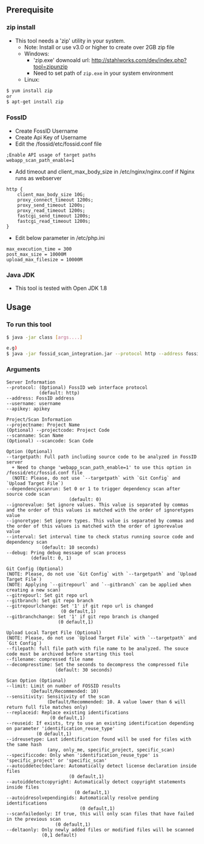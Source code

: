 
Prerequisite
------------------------------------------------
### zip install
- This tool needs a 'zip' utility in your system.
  + Note: Install or use v3.0 or higher to create over 2GB zip file  
  + Windows: 
    - 'zip.exe' downoald url: http://stahlworks.com/dev/index.php?tool=zipunzip
    - Need to set path of `zip.exe` in your system environment    
  + Linux:
 ```bash
 $ yum install zip
 or
 $ apt-get install zip
 ``` 

### FossID
- Create FossID Username
- Create Api Key of Username
- Edit the /fossid/etc/fossid.conf file
```
;Enable API usage of target paths
webapp_scan_path_enable=1
```
- Add timeout and client_max_body_size in /etc/nginx/nginx.conf if Nginx runs as webserver

```
http {
    client_max_body_size 10G;
    proxy_connect_timeout 1200s;
    proxy_send_timeout 1200s;
    proxy_read_timeout 1200s;
    fastcgi_send_timeout 1200s;
    fastcgi_read_timeout 1200s;
}
```
- Edit below parameter in /etc/php.ini

```
max_execution_time = 300
post_max_size = 10000M
upload_max_filesize = 10000M
```

### Java JDK
- This tool is tested with Open JDK 1.8


Usage
------------------------------------------------

### To run this tool
```bash
$ java -jar class [args....]

e.g)
$ java -jar fossid_scan_integration.jar --protocol http --address fossid.co.kr/webapp --username unsername --apikey a22d2s2s23 --projectname testProject --projectcode 0000 --scanname testScan --scancode 0000 --targetpath /path/to/scan --dependencyscanrun 0 --gitrepourl https://github.com/twbs/bootstrap.git --gitbranch master --sourcepath /fossid/uploads/files/scans --ignorevalue licenses,lib --ignoretype directory,directory --interval 30 --filepath /path/to/scan --filename filename.zip --decompresstime 30 --excludepath /exclude/path1/*,/exclude/path2/*,*.txt
```

### Arguments
```
Server Information
--protocol: (Optional) FossID web interface protocol  
            (default: http)
--address: FossID address
--username: username
--apikey: apikey

Project/Scan Information  
--projectname: Project Name
(Optional) --projectcode: Project Code
--scanname: Scan Name
(Optional) --scancode: Scan Code

Option (Optional)  
--targetpath: Full path including source code to be analyzed in FossID server  
  + Need to change 'webapp_scan_path_enable=1' to use this option in /fossid/etc/fossid.conf file  
  (NOTE: Please, do not use `--targetpath` with `Git Config` and `Upload Target File`)
--dependencyscanrun: Set 0 or 1 to trigger dependency scan after source code scan
			           (default: 0)
--ignorevalue: Set ignore values. This value is separated by commas and the order of this values is matched with the order of ignoretypes value  
--ignoretype: Set ignore types. This value is separated by commas and the order of this values is matched with the order of ignorevalue value  
--interval: Set interval time to check status running source code and dependency scan  
	         (default: 10 seconds)
--debug: Pring debug message of scan process
         (default: 0, 1)

Git Config (Optional)
(NOTE: Please, do not use `Git Config` with `--targetpath` and `Upload Target File`)
(NOTE: Applying `--gitrepourl` and `--gitbranch` can be applied when creating a new scan)
--gitrepourl: Set git repo url 
--gitbranch: Set git repo branch
--gitrepourlchange: Set '1' if git repo url is changed
		            (0 default,1)
--gitbranchchange: Set '1' if git repo branch is changed
		           (0 default,1)

Upload Local Target File (Optional)
(NOTE: Please, do not use `Upload Target File` with `--targetpath` and `Git Config`)
--filepath: full file path with file name to be analyzed. The souce code must be archived before starting this tool
--filename: compressed file name
--decompresstime: Set the seconds to decompress the compressed file
                  (default: 30 seconds)

Scan Option (Optional)
--limit: Limit on number of FOSSID results
         (Default/Recommended: 10)
--sensitivity: Sensitivity of the scan
               (Default/Recommended: 10. A value lower than 6 will return full file matches only)
--replaceid: Replace existing identifications 
				(0 default,1)
--reuseid: If exists, try to use an existing identification depending on parameter 'identification_reuse_type'
           (0 default,1)
--idreusetype: Last identification found will be used for files with the same hash 
               (any, only_me, specific_project, specific_scan)
--specificcode: Only when 'identification_reuse_type' is 'specific_project' or 'specific_scan'
--autoiddetectdeclare: Automatically detect license declaration inside files
                       (0 default,1)
--autoiddetectcopyright: Automatically detect copyright statements inside files  
                         (0 default,1)
--autoidresolvependingids: Automatically resolve pending identifications
                           (0 default,1)
--scanfailedonly: If true, this will only scan files that have failed in the previous scan
                  (0 default,1)	
--deltaonly: Only newly added files or modified files will be scanned
             (0,1 default)	
```